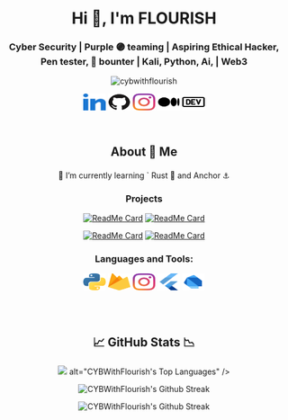 [//]: <img align="right" src="/images/icons8-santa-100.png" alt="cybwithflourish" height="50" width="45" />

<h1 align="center">Hi 👋, I'm FLOURISH</h1>

<h3 align="center">Cyber Security | Purple 🟣 teaming | Aspiring Ethical Hacker, Pen tester, 🐞 bounter | Kali, Python, Ai, | Web3</h3>

<p align="center">
    <img
    src="https://komarev.com/ghpvc/?username=cybwithflourish&label=Profile%20views&color=0e75b6&style=flat"
    alt="cybwithflourish"
    />
</p>

<p align="center">
    <a href="https://linkedin.com/in/cybflourish/" target="blank"
    ><img
        align="center"
        src="/images/linkedin.svg"
        alt="cyblourish"
        height="30"
        width="40"
    /></a>
    <a href="https://github.com/CYBWithFlourish" target="blank"
    ><img
        align="center"
        src="/images/github.svg"
        alt="cybwithflourish"
        height="30"
        width="40"
    /></a>
    <a href="http://instagram.com/cybwithflourish/"
    ><img
        align="center"
        src="/images/instagram.svg"
        alt="cybwithflourish"
        height="30"
        width="40"
    /></a>
    <a href="https://medium.com/@cybwithflourish/" target="blank"
    ><img
        align="center"
        src="/images/medium.svg"
        alt="cybwithflourish"
        height="30"
        width="40"
    /></a>
    <a href="https://dev.to/cybwithflourish/" target="blank"
    ><img
        align="center"
        src="/images/dev-dot-to.svg"
        alt="cybwithlourish"
        height="30"
        width="40"
    /></a>
</p>
<br/>

## <p align="center"> About 🔭 Me </p>
<p align="center">🌱 I’m currently learning ` Rust 🦀 and Anchor ⚓</p> 

 <!--- **project.samclak@gmail.com** --->
 
### <p align="center">Projects</p>
<p align="center"
 
[![ReadMe Card](https://github-readme-stats.vercel.app/api/pin/?username=CYBWithFlourish&repo=IP-Sweeper-Script&show_owner=false&theme=dark#gh-dark-mode-only)](https://github.com/CYBWithFlourish/IP-Sweeper-Script.git#gh-dark-mode-only)
[![ReadMe Card](https://github-readme-stats.vercel.app/api/pin/?username=CYBWithFlourish&repo=IP-Sweeper-Script&show_owner=false&theme=light#gh-light-mode-only)](https://github.com/CYBWithFlourish/IP-Sweeper-Script.git#gh-light-mode-only "> A script written in Bash to scan a range of IP addresses, typically within a specified subnet, to determine which IPs are active and responsive on a network. The primary purpose is to discover live hosts and filter out those that are reachable. The script uses the Internet Control Message Protocol (ICMP), often associated with the ping command, to send a simple network message (ping) to each IP address in the given range.")

</P>

<p align="center"
 
[![ReadMe Card](https://github-readme-stats.vercel.app/api/pin/?username=CYBWithFlourish&repo=FileOrganizer-&show_owner=false&theme=dark#gh-dark-mode-only)](https://github.com/CYBWithFlourish/FileOrganizer-.git#gh-dark-mode-only)
[![ReadMe Card](https://github-readme-stats.vercel.app/api/pin/?username=CYBWithFlourish&repo=FileOrganizer-&show_owner=false&theme=light#gh-light-mode-only)](https://github.com/CYBWithFlourish/FileOrganizer-.git#gh-light-mode-only)

</p>

<h3 align="center">Languages and Tools:</h3>

<p align="center">
    <a href="https://python.prg" target="blank"
    ><img
        align="center"
        src="/images/python.svg"
        alt="Python"
        height="30"
        width="40"
    /></a>
    <a href="console.firebase.google.com" target="blank"
    ><img
        align="center"
        src="/images/firebase.svg"
        alt="Google's Firebase"
        height="30"
        width="40"
    /></a>
    <a href="studio.firebase.google.com"
    ><img
        align="center"
        src="/images/instagram.svg"
        alt="Google's Firebase studio"
        height="30"
        width="40"
    /></a>
    <a href="https://flutter.dev" target="blank"
    ><img
        align="center"
        src="/images/flutter.svg"
        alt="Flutter Framework"
        height="30"
        width="40"
    /></a>
    <a href="https://dart.dev" target="blank"
    ><img
        align="center"
        src="/images/dart.svg"
        alt="Dart Programming Language"
        height="30"
        width="40"
    /></a>
</p>
<br/>
<br/>

## <p align="center"> 📈 GitHub Stats 📉</p>

<p align="center">
  <picture>
    <source
      media="(prefers-color-scheme: dark)"
      srcset="https://github-readme-stats.vercel.app/api/top-langs/?username=CYBWithFlourish&locale=en&layout=compact&theme=dark&hide_border=true"
    />
    <source
      media="(prefers-color-scheme: light)"
      srcset="https://github-readme-stats.vercel.app/api/top-langs/?username=CYBWithFlourish&locale=en&layout=compact&theme=light&hide_border=true"
    />
    <img
      src="https://github-readme-stats.vercel.app/api/top-langs/?username=CYBWithFlourish&locale=en&layout=compact&theme=light&hide_border=true" <!-- Fallback -->
      alt="CYBWithFlourish's Top Languages"
    />
  </picture>
</p>

<p align="center">
  <picture>
    <source
      media="(prefers-color-scheme: dark)"
      srcset="https://github-readme-streak-stats.herokuapp.com/?user=cybwithflourish&locale=en&layout=compact&theme=dark&hide_border=true"
    />
    <source
      media="(prefers-color-scheme: light)"
      srcset="https://github-readme-streak-stats.herokuapp.com/?user=cybwithflourish&locale=en&layout=compact&theme=light&hide_border=true"
    />
    <img
      src="https://github-readme-streak-stats.herokuapp.com/?user=cybwithflourish&locale=en&layout=compact&theme=light&hide_border=true"
      alt="CYBWithFlourish's Github Streak"
    />
  </picture>
</p>

<p align="center">
  <picture>
    <source
      media="(prefers-color-scheme: dark)"
      srcset="https://github-readme-stats.vercel.app/api?username=cybwithflourish&locale=en&show_icons=true&theme=dark&hide_border=true"
    />
    <source
      media="(prefers-color-scheme: light)"
      srcset="https://github-readme-stats.vercel.app/api?username=cybwithflourish&locale=en&show_icons=true&theme=light&hide_border=true"
    />
    <img
      src="https://github-readme-stats.vercel.app/api?username=cybwithflourish&locale=en&show_icons=true&theme=light&hide_border=true"
      alt="CYBWithFlourish's Github Streak"
    />
  </picture>
</p>
